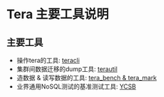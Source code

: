 
# Tera 主要工具说明

## 主要工具
* 操作tera的工具: [teracli](../tools/teracli.md) 
* 集群间数据迁移的dump工具: [terautil](../tools/terautil.md) 
* 造数据 & 读写数据的工具: [tera_bench & tera_mark](../tools/benchmark.md)  
* 业界通用NoSQL测试的基准测试工具: [YCSB](../tools/ycsb.md) 



